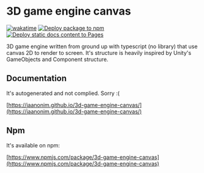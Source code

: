 # 3D game engine canvas

[![wakatime](https://wakatime.com/badge/github/jaanonim/3d-game-engine-canvas.svg)](https://wakatime.com/badge/github/jaanonim/3d-game-engine-canvas) [![Deploy package to npm](https://github.com/jaanonim/3d-game-engine-canvas/actions/workflows/deploy-npm.yaml/badge.svg)](https://github.com/jaanonim/3d-game-engine-canvas/actions/workflows/deploy-npm.yaml) [![Deploy static docs content to Pages](https://github.com/jaanonim/3d-game-engine-canvas/actions/workflows/deploy-doc.yaml/badge.svg)](https://github.com/jaanonim/3d-game-engine-canvas/actions/workflows/deploy-doc.yaml)

3D game engine written from ground up with typescript (no library) that use canvas 2D to render to screen. It's structure is heavily inspired by Unity's GameObjects and Component structure.

## Documentation

It's autogenerated and not complied. Sorry :(

[https://jaanonim.github.io/3d-game-engine-canvas/](https://jaanonim.github.io/3d-game-engine-canvas/)

## Npm

It's available on npm:

[https://www.npmjs.com/package/3d-game-engine-canvas](https://www.npmjs.com/package/3d-game-engine-canvas)
